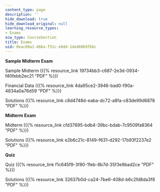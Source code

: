 ```yaml
---
content_type: page
description: ''
hide_download: true
hide_download_original: null
learning_resource_types:
- Exams
ocw_type: CourseSection
title: Exams
uid: 0eac09a1-d66a-f51c-e0dd-1de460b9fbbc
---
```


**Sample Midterm Exam**

Sample Midterm ({{% resource_link 19734bb3-c687-2e3d-0934-f40febb2ec21 "PDF" %}})

Financial Data ({{% resource_link 4da95ce2-3946-bad0-f90a-4834a0a76d59 "PDF" %}})

Solutions ({{% resource_link c8d4748d-eaba-dc72-a8fa-c83de99d6878 "PDF" %}})

**Midterm Exam**

Midterm ({{% resource_link cfd37895-bdb4-39bc-bdab-7c9509fa8364 "PDF" %}})

Solutions ({{% resource_link e2b6c21c-8149-f631-d292-17b93f2237e2 "PDF" %}})

**Quiz**

Quiz ({{% resource_link f1c645f9-3f80-1feb-8b7d-35f3e9bad2ce "PDF" %}})

Solutions ({{% resource_link 32637b0d-ca24-7be6-408d-b6c2fd8da3f8 "PDF" %}})